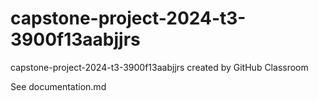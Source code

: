 # capstone-project-2024-t3-3900f13aabjjrs
capstone-project-2024-t3-3900f13aabjjrs created by GitHub Classroom

See documentation.md
